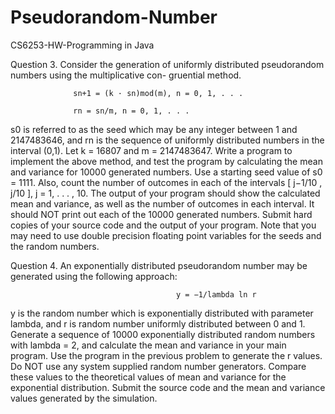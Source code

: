 Pseudorandom-Number
===================

CS6253-HW-Programming in Java

Question 3. Consider the generation of uniformly distributed pseudorandom numbers using the multiplicative con-
gruential method.

                  sn+1 = (k · sn)mod(m), n = 0, 1, . . .

                  rn = sn/m, n = 0, 1, . . .

s0 is referred to as the seed which may be any integer between 1 and 2147483646, and rn is the sequence
of uniformly distributed numbers in the interval (0,1). Let k = 16807 and m = 2147483647. Write a
program to implement the above method, and test the program by calculating the mean and variance
for 10000 generated numbers. Use a starting seed value of s0 = 1111. Also, count the number of
outcomes in each of the intervals [ j−1/10 , j/10 ], j = 1, . . . , 10. The output of your program should show the
calculated mean and variance, as well as the number of outcomes in each interval. It should NOT print
out each of the 10000 generated numbers. Submit hard copies of your source code and the output of
your program. Note that you may need to use double precision floating point variables for the seeds
and the random numbers.




Question 4. An exponentially distributed pseudorandom number may be generated using the following approach:

                                         y = −1/lambda ln r
                                         
y is the random number which is exponentially distributed with parameter lambda, and r is random number
uniformly distributed between 0 and 1. Generate a sequence of 10000 exponentially distributed random
numbers with lambda = 2, and calculate the mean and variance in your main program. Use the program
in the previous problem to generate the r values. Do NOT use any system supplied random number
generators. Compare these values to the theoretical values of mean and variance for the exponential
distribution. Submit the source code and the mean and variance values generated by the simulation.
